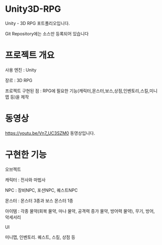# Unity3D-RPG
Unity - 3D RPG 포트폴리오입니다.

Git Repository에는 소스만 등록되어 있습니다

# 프로젝트 개요
사용 엔진 : Unity

장르 : 3D RPG

프로젝트 구현된 점 : RPG에 필요한 기능(캐릭터,몬스터,보스,상점,인벤토리,스킬,미니맵 등)을 제작

# 동영상
https://youtu.be/Vn7_UC3SZM0 동영상입니다.

# 구현한 기능
오브젝트

캐릭터 : 전사와 마법사

NPC : 장비NPC, 포션NPC, 퀘스트NPC

몬스터 : 몬스터 3종과 보스 몬스터 1종

아이템 : 각종 물약(회복 물약, 마나 물약, 공격력 증가 물약, 방어력 물약), 무기, 방어, 악세서리

UI

미니맵, 인벤토리. 퀘스트, 스킬, 상점 등






